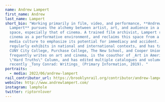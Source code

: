 ```yaml
---
name: Andrew Lampert
first_name: Andrew
last_name: Lampert
short_bio: "Working primarily in film, video, and performance, **Andrew
  Lampert** pursues the alchemy between artist, art, and audience in a public
  space, especially that of cinema. A trained film archivist, Lampert revels in
  cinema as a performative environment, and reclaims this space from a mass
  media culture to emphasize its potential for immediacy and accident. He
  regularly exhibits in national and international contexts, and has taught at
  CUNY City College, Purchase College, The New School, and Cooper Union. He
  frequently writes on art and cinema, is the coauthor of _Art in America_'s
  \"Hard Truths\" Column, and has edited multiple catalogues and volumes, most
  recently _Tony Conrad: Writings_ (Primary Information, 2019). "
portraits:
  - media: 2022/06/andrew-lampert
rail_contributor_url: https://brooklynrail.org/contributor/andrew-lampert
website: http://www.andrewlampert.com/
instagram: lamphole
twitter: riptornlover
---
```

